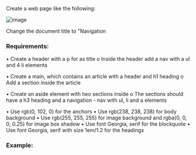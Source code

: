 Create a web page like the following:

![image](https://github.com/nsinorov/SoftUniMainPath/assets/45227327/919c1513-6aed-4503-a5f9-d035b07ca42d)

Change the document title to "Navigation

### Requirements:

  • Create a header with a p for as title
    o Inside the header add a nav with a ul and 4 li elements
    
  • Create a main, which contains an article with a header and h1 heading
    o Add a section inside the article
    
  • Create an aside element with two sections inside
    o The sections should have a h3 heading and a navigation - nav with ul, li and a elements
    
  • Use rgb(0, 102, 0) for the anchors
  • Use rgb(238, 238, 238) for body background
  • Use rgb(255, 255, 255) for image background and rgba(0, 0, 0, 0.25) for image box shadow
  • Use font Georgia, serif for the blockquote
  • Use font Georgia, serif with size 1em/1.2 for the headings

### Example:

